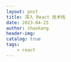 ```yaml
---
layout: post
title: 深入 React 技术栈
date: 2023-04-25
author: shaokang
header-img:
catalog: true
tags:
    - react
---
```

